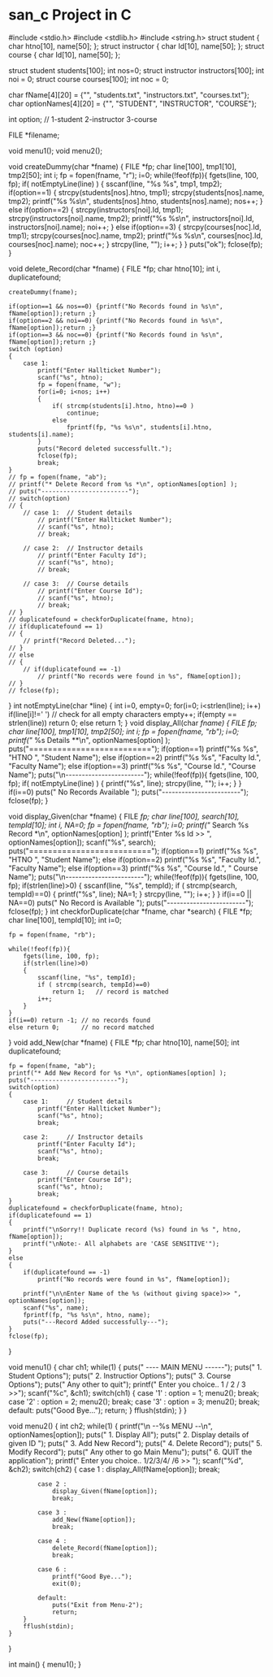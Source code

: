 # san_c Project in C
#include <stdio.h>
#include <stdlib.h>
#include <string.h>
struct student
{
    char htno[10], name[50];
};
struct instructor
{
	char Id[10], name[50];
};
struct course
{
	char Id[10], name[50];
};

struct student students[100];  int nos=0;
struct instructor instructors[100];  int noi = 0;
struct course courses[100]; int noc = 0;

char fName[4][20] = {"", "students.txt", "instructors.txt", "courses.txt"};
char optionNames[4][20] = {"", "STUDENT", "INSTRUCTOR", "COURSE"};

int option; // 1-student  2-instructor  3-course

FILE *filename;

void menu1();
void menu2();

void createDummy(char *fname)
{
	FILE *fp;
	char line[100], tmp1[10], tmp2[50];
	int i;
	fp = fopen(fname, "r");
	i=0;
	while(!feof(fp)){
		fgets(line, 100, fp);
		if( notEmptyLine(line) )
		{
			sscanf(line, "%s %s", tmp1, tmp2);
			if(option==1) {
				strcpy(students[nos].htno, tmp1);
				strcpy(students[nos].name, tmp2);
				printf("%s %s\n", students[nos].htno, students[nos].name);
				nos++;
			}
			else if(option==2) {
				strcpy(instructors[noi].Id, tmp1);
				strcpy(instructors[noi].name, tmp2);
				printf("%s %s\n", instructors[noi].Id, instructors[noi].name);
				noi++;
			}
			else if(option==3) {
				strcpy(courses[noc].Id, tmp1);
				strcpy(courses[noc].name, tmp2);
				printf("%s %s\n", courses[noc].Id, courses[noc].name);
				noc++;
			}
			strcpy(line, "");
			i++;
		}
	}
	puts("ok");
	fclose(fp);
}

void delete_Record(char *fname)
{
	FILE *fp;
	char htno[10];
	int i, duplicatefound;
	
	createDummy(fname);
	
	if(option==1 && nos==0) {printf("No Records found in %s\n", fName[option]);return ;}
	if(option==2 && noi==0) {printf("No Records found in %s\n", fName[option]);return ;}
	if(option==3 && noc==0) {printf("No Records found in %s\n", fName[option]);return ;}
	switch (option)
	{
		case 1:
			printf("Enter Hallticket Number");
			scanf("%s", htno);
			fp = fopen(fname, "w");
			for(i=0; i<nos; i++)
			{
				if( strcmp(students[i].htno, htno)==0 )
					continue;
				else 
					fprintf(fp, "%s %s\n", students[i].htno, students[i].name);
			}
			puts("Record deleted successfullt.");
			fclose(fp);
			break;
	}
	// fp = fopen(fname, "ab");
	// printf("* Delete Record from %s *\n", optionNames[option] );
	// puts("------------------------");
	// switch(option)
	// {
		// case 1: 	// Student details
			// printf("Enter Hallticket Number");
			// scanf("%s", htno);
			// break;
			
		// case 2: 	// Instructor details
			// printf("Enter Faculty Id");
			// scanf("%s", htno);
			// break;
			
		// case 3: 	// Course details
			// printf("Enter Course Id");
			// scanf("%s", htno);
			// break;
	// }
	// duplicatefound = checkforDuplicate(fname, htno);
	// if(duplicatefound == 1)
	// {
		// printf("Record Deleted...");
	// }
	// else 
	// {
		// if(duplicatefound == -1)
			// printf("No records were found in %s", fName[option]);
	// }
	// fclose(fp);	
}
int notEmptyLine(char *line)
{
	int i=0, empty=0;
	for(i=0; i<strlen(line); i++)
		if(line[i]!=' ')  // check for all empty characters
			empty++;
	if(empty == strlen(line))
		return 0;
	else
		return 1;
}
void display_All(char *fname)
{
	FILE *fp;
	char line[100], tmp1[10], tmp2[50];
	int i;
	fp = fopen(fname, "rb");
	i=0;
	printf("**  %s  Details  **\n", optionNames[option] );
	puts("==========================");
	if(option==1) printf("%s %s", "HTNO ", "Student Name");
	else if(option==2) printf("%s %s", "Faculty Id.", "Faculty Name");
	else if(option==3) printf("%s %s", "Course Id.", "Course Name");
	puts("\n------------------------");
	while(!feof(fp)){
		fgets(line, 100, fp);
		if( notEmptyLine(line) )
		{
			printf("%s", line);
			strcpy(line, "");
			i++;
		}
	}
	if(i==0) puts(" No Records Available ");
	puts("------------------------");
	fclose(fp);
}

void display_Given(char *fname)
{
	FILE *fp;
	char line[100], search[10], tempId[10];
	int i, NA=0;
	fp = fopen(fname, "rb");
	i=0;
	printf("* Search %s  Record *\n", optionNames[option] );
	printf("Enter %s Id >> ", optionNames[option]);
	scanf("%s", search);
	puts("==========================");
	if(option==1) printf("%s %s", "HTNO  ", "Student Name");
	else if(option==2) printf("%s %s", "Faculty Id.", "Faculty Name");
	else if(option==3) printf("%s %s", "Course Id.", " Course Name");
	puts("\n------------------------");
	while(!feof(fp)){
		fgets(line, 100, fp);
		if(strlen(line)>0)
		{
			sscanf(line, "%s", tempId);
			if ( strcmp(search, tempId)==0)
			{
				printf("%s", line);
				NA=1;
			}
			strcpy(line, "");
			i++;
		}
	}
	if(i==0 || NA==0) puts(" No Record is Available ");
	puts("------------------------");
	fclose(fp);
}
int checkforDuplicate(char *fname, char *search)
{
	FILE *fp;
	char line[100], tempId[10];
	int i=0;
	
	fp = fopen(fname, "rb");
	
	while(!feof(fp)){
		fgets(line, 100, fp);
		if(strlen(line)>0)
		{
			sscanf(line, "%s", tempId);
			if ( strcmp(search, tempId)==0)
				return 1;	// record is matched
			i++;
		}
	}
	if(i==0) return -1;	// no records found
	else return 0;		// no record matched
}
void add_New(char *fname)
{
	FILE *fp;
	char htno[10], name[50];
	int duplicatefound;
	
	fp = fopen(fname, "ab");
	printf("* Add New Record for %s *\n", optionNames[option] );
	puts("------------------------");
	switch(option)
	{
		case 1: 	// Student details
			printf("Enter Hallticket Number");
			scanf("%s", htno);
			break;
			
		case 2: 	// Instructor details
			printf("Enter Faculty Id");
			scanf("%s", htno);
			break;
			
		case 3: 	// Course details
			printf("Enter Course Id");
			scanf("%s", htno);
			break;
	}
	duplicatefound = checkforDuplicate(fname, htno);
	if(duplicatefound == 1)
	{
		printf("\nSorry!! Duplicate record (%s) found in %s ", htno, fName[option]);
		printf("\nNote:- All alphabets are 'CASE SENSITIVE'");
	}
	else 
	{
		if(duplicatefound == -1)
			printf("No records were found in %s", fName[option]);
		
		printf("\n\nEnter Name of the %s (without giving space)>> ", optionNames[option]);
		scanf("%s", name);
		fprintf(fp, "%s %s\n", htno, name);
		puts("---Record Added successfully---");
	}
	fclose(fp);
}

void menu1()
{
	char ch1;
	while(1)
	{
		puts("			---- MAIN MENU ------");
		puts("			1. Student Options");
		puts("			2. Instructior Options");
		puts("			3. Course Options");
		puts("			Any other to quit");
		printf("			Enter you choice.. 1 / 2 / 3 >>");
		scanf("%c", &ch1);
		switch(ch1)
		{
			case '1' :
				option = 1;
				menu2();
				break;
			case '2' :
				option = 2;
				menu2();
				break;
			case '3' :
				option = 3;
				menu2();
				break;
			default: 
				puts("Good Bye...");
				return;
		}
		fflush(stdin);
	}
}

void menu2()
{
	int ch2;
	while(1)
	{
		printf("\n		--%s  MENU --\n", optionNames[option]);
		puts("		1. Display All");
		puts("		2. Display details of given ID ");
		puts("		3. Add New Record");
		puts("		4. Delete Record");
		puts("		5. Modify Record");
		puts("		Any other to go Main Menu");
		puts("		6. QUIT the application");
		printf("		Enter you choice.. 1/2/3/4/ /6 >> ");
		scanf("%d", &ch2);
		switch(ch2)
		{
			case 1 :
				display_All(fName[option]);
				break;
				
			case 2 :
				display_Given(fName[option]);
				break;
			
			case 3 :
				add_New(fName[option]);
				break;
				
			case 4 :
				delete_Record(fName[option]);
				break;
						
			case 6 :
				printf("Good Bye...");
				exit(0);
				
			default: 
				puts("Exit from Menu-2");
				return;
		}
		fflush(stdin);
	}
}

int main()
{
	menu1();
}

